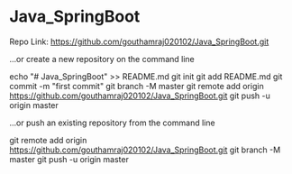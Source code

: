 # Java_SpringBoot



Repo Link: https://github.com/gouthamraj020102/Java_SpringBoot.git



…or create a new repository on the command line

echo "# Java_SpringBoot" >> README.md
git init
git add README.md
git commit -m "first commit"
git branch -M master
git remote add origin https://github.com/gouthamraj020102/Java_SpringBoot.git
git push -u origin master


…or push an existing repository from the command line

git remote add origin https://github.com/gouthamraj020102/Java_SpringBoot.git
git branch -M master
git push -u origin master
